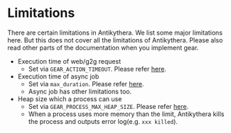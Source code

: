 # Limitations

There are certain limitations in Antikythera.
We list some major limitations here. But this does not cover all the limitations of Antikythera. Please also read other parts of the documentation when you implement gear.

- Execution time of web/g2g request
    - Set via `GEAR_ACTION_TIMEOUT`. Please refer [here](https://hexdocs.pm/antikythera/development_environment.html#environment-variables-to-tweak-behavior-of-antikythera).
- Execution time of async job
    - Set via `max_duration`. Please refer [here](https://hexdocs.pm/antikythera/Antikythera.AsyncJob.html#module-registering-jobs).
    - Async job has other limitations too.
- Heap size which a process can use
    - Set via `GEAR_PROCESS_MAX_HEAP_SIZE`. Please refer [here](https://hexdocs.pm/antikythera/development_environment.html#environment-variables-to-tweak-behavior-of-antikythera).
    - When a process uses more memory than the limit, Antikythera kills the process and outputs error log(e.g. `xxx killed`).
